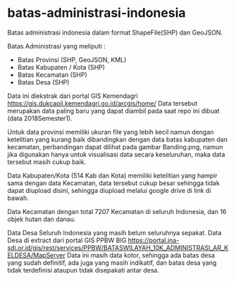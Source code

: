 # batas-administrasi-indonesia
Batas administrasi indonesia dalam format ShapeFile(SHP) dan GeoJSON.

Batas Administrasi yang meliputi :
- Batas Provinsi (SHP, GeoJSON, KML)
- Batas Kabupaten / Kota (SHP)
- Batas Kecamatan (SHP)
- Batas Desa (SHP)

Data ini diekstrak dari portal GIS Kemendagri https://gis.dukcapil.kemendagri.go.id/arcgis/home/
Data tersebut merupakan data paling baru yang dapat diambil pada saat repo ini dibuat (data 2018Semester1).

Untuk data provinsi memiliki ukuran file yang lebih kecil namun dengan ketelitian yang kurang baik dibandingkan dengan data batas kabupaten dan kecamatan, perbandingan dapat dilihat pada gambar Banding.png, namun jika digunakan hanya untuk visualisasi data secara keseluruhan, maka data tersebut masih cukup baik. 

Data Kabupaten/Kota (514 Kab dan Kota) memiliki ketelitian yang hampir sama dengan data Kecamatan, data tersebut cukup besar sehingga tidak dapat diupload disini, sehingga diupload melalui google drive di link di bawah.

Data Kecamatan dengan total 7207 Kecamatan di seluruh Indonesia, dan 16 objek hutan dan danau.

Data Desa Seluruh Indonesia yang masih belum seluruhnya sepakat. 
Data Desa di extract dari portal GIS PPBW BIG https://portal.ina-sdi.or.id/gis/rest/services/PPBW/BATASWILAYAH_10K_ADMINISTRASI_AR_KELDESA/MapServer 
Data ini masih data kotor, sehingga ada batas desa yang sudah definitif, ada juga yang masih indikatif, dan batas desa yang tidak terdefinisi ataupun tidak disepakati antar desa. 
